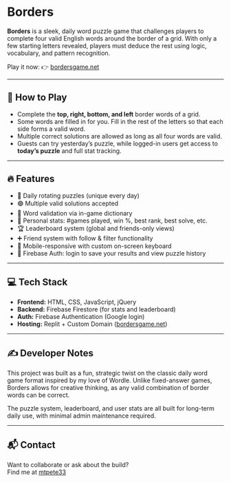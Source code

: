 # Borders

**Borders** is a sleek, daily word puzzle game that challenges players to complete four valid English words around the border of a grid. With only a few starting letters revealed, players must deduce the rest using logic, vocabulary, and pattern recognition.

Play it now: 👉 [bordersgame.net](https://bordersgame.net)

---

## 🧠 How to Play

- Complete the **top, right, bottom, and left** border words of a grid.
- Some words are filled in for you. Fill in the rest of the letters so that each side forms a valid word.
- Multiple correct solutions are allowed as long as all four words are valid.
- Guests can try yesterday’s puzzle, while logged-in users get access to **today’s puzzle** and full stat tracking.

---

## 🔥 Features

- 🧩 Daily rotating puzzles (unique every day)
- 🟢 Multiple valid solutions accepted
- 🧠 Word validation via in-game dictionary
- 🧮 Personal stats: #games played, win %, best rank, best solve, etc.
- 🏆 Leaderboard system (global and friends-only views)
- ➕ Friend system with follow & filter functionality
- 📱 Mobile-responsive with custom on-screen keyboard
- 🔐 Firebase Auth: login to save your results and view puzzle history

---

## 💻 Tech Stack

- **Frontend:** HTML, CSS, JavaScript, jQuery
- **Backend:** Firebase Firestore (for stats and leaderboard)
- **Auth:** Firebase Authentication (Google login)
- **Hosting:** Replit + Custom Domain ([bordersgame.net](https://bordersgame.net))

---

## ✍️ Developer Notes

This project was built as a fun, strategic twist on the classic daily word game format inspired by my love of Wordle. Unlike fixed-answer games, Borders allows for creative thinking, as any valid combination of border words can be correct.

The puzzle system, leaderboard, and user stats are all built for long-term daily use, with minimal admin maintenance required.

---

## 📬 Contact

Want to collaborate or ask about the build?  
Find me at [mtpete33](https://github.com/mtpete33)

